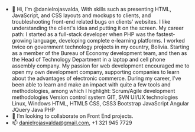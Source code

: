 - 👋 Hi, I’m @danielrojasvalda, 
With skills such as presenting HTML, JavaScript, and CSS layouts and mockups to clients, and troubleshooting front-end related bugs on clients’ websites. I like understanding the client's idea and putting it on the screen.
My career path: I started as a full-stack developer when PHP was the fastest-growing language, developing complete e-learning platforms. I worked twice on government technology projects in my country, Bolivia. Starting as a member of the Bureau of Economy development team, and then as the Head of Technology Department in a laptop and cell phone assembly company.
My passion for web development encouraged me to open my own development company, supporting companies to learn about the advantages of electronic commerce.
During my career, I’ve been able to learn and make an impact with quite a few tools and methodologies, among which I highlight:
Scrum/Agile development methodologies 
Version control system GIT, SVN
UI/UX technologies
Linux, Windows
HTML, HTML5
CSS, CSS3
Bootstrap
JavaScript
Angular
JQuery
Java
PHP 
- 💞️ I’m looking to collaborate on Front End projects.
- 📫 danielrojasvalda@gmail.com, +1 321 945 7729

